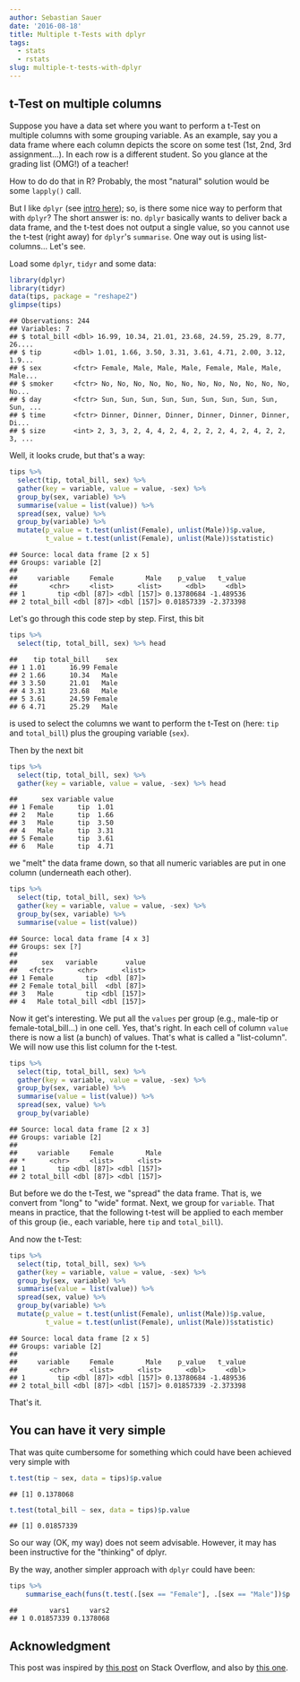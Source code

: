```yaml
---
author: Sebastian Sauer
date: '2016-08-18'
title: Multiple t-Tests with dplyr
tags:
  - stats
  - rstats
slug: multiple-t-tests-with-dplyr
---
```




## t-Test on multiple columns
Suppose you have a data set where you want to perform a t-Test on multiple columns with some grouping variable. As an example, say you a data frame where each column depicts the score on some test (1st, 2nd, 3rd assignment...). In each row is a different student. So you glance at the grading list (OMG!) of a teacher!

How to do do that in R? Probably, the most "natural" solution would be some `lapply()` call.

But I like `dplyr` (see [intro here](https://cran.rstudio.com/web/packages/dplyr/vignettes/introduction.html)); so, is there some nice way to perform that with `dplyr`? The short answer is: no. `dplyr` basically wants to deliver back a data frame, and the t-test does not output a single value, so you cannot use the t-test (right away) for `dplyr`'s `summarise`. One way out is using list-columns... Let's see.

Load some `dplyr`, `tidyr` and some data:


```r
library(dplyr)
library(tidyr)
data(tips, package = "reshape2")
glimpse(tips)
```

```
## Observations: 244
## Variables: 7
## $ total_bill <dbl> 16.99, 10.34, 21.01, 23.68, 24.59, 25.29, 8.77, 26....
## $ tip        <dbl> 1.01, 1.66, 3.50, 3.31, 3.61, 4.71, 2.00, 3.12, 1.9...
## $ sex        <fctr> Female, Male, Male, Male, Female, Male, Male, Male...
## $ smoker     <fctr> No, No, No, No, No, No, No, No, No, No, No, No, No...
## $ day        <fctr> Sun, Sun, Sun, Sun, Sun, Sun, Sun, Sun, Sun, Sun, ...
## $ time       <fctr> Dinner, Dinner, Dinner, Dinner, Dinner, Dinner, Di...
## $ size       <int> 2, 3, 3, 2, 4, 4, 2, 4, 2, 2, 2, 4, 2, 4, 2, 2, 3, ...
```


Well, it looks crude, but that's a way:


```r
tips %>% 
  select(tip, total_bill, sex) %>% 
  gather(key = variable, value = value, -sex) %>% 
  group_by(sex, variable) %>% 
  summarise(value = list(value)) %>% 
  spread(sex, value) %>% 
  group_by(variable) %>% 
  mutate(p_value = t.test(unlist(Female), unlist(Male))$p.value,
         t_value = t.test(unlist(Female), unlist(Male))$statistic)
```

```
## Source: local data frame [2 x 5]
## Groups: variable [2]
## 
##     variable     Female        Male    p_value   t_value
##        <chr>     <list>      <list>      <dbl>     <dbl>
## 1        tip <dbl [87]> <dbl [157]> 0.13780684 -1.489536
## 2 total_bill <dbl [87]> <dbl [157]> 0.01857339 -2.373398
```


Let's go through this code step by step. First, this bit


```r
tips %>% 
  select(tip, total_bill, sex) %>% head
```

```
##    tip total_bill    sex
## 1 1.01      16.99 Female
## 2 1.66      10.34   Male
## 3 3.50      21.01   Male
## 4 3.31      23.68   Male
## 5 3.61      24.59 Female
## 6 4.71      25.29   Male
```

is used to select the columns we want to perform the t-Test on (here: `tip` and `total_bill`) plus the grouping variable (`sex`).

Then by the next bit

```r
tips %>% 
  select(tip, total_bill, sex) %>% 
  gather(key = variable, value = value, -sex) %>% head
```

```
##      sex variable value
## 1 Female      tip  1.01
## 2   Male      tip  1.66
## 3   Male      tip  3.50
## 4   Male      tip  3.31
## 5 Female      tip  3.61
## 6   Male      tip  4.71
```

we "melt" the data frame down, so that all numeric variables are put in one column (underneath each other).



```r
tips %>% 
  select(tip, total_bill, sex) %>% 
  gather(key = variable, value = value, -sex) %>% 
  group_by(sex, variable) %>% 
  summarise(value = list(value)) 
```

```
## Source: local data frame [4 x 3]
## Groups: sex [?]
## 
##      sex   variable       value
##   <fctr>      <chr>      <list>
## 1 Female        tip  <dbl [87]>
## 2 Female total_bill  <dbl [87]>
## 3   Male        tip <dbl [157]>
## 4   Male total_bill <dbl [157]>
```

Now it get's interesting. We put all the `values` per group (e.g., male-tip or female-total_bill...) in one cell. Yes, that's right. In each cell of column `value` there is now a list (a bunch) of values. That's what is called a "list-column". We will now use this list column for the t-test.



```r
tips %>% 
  select(tip, total_bill, sex) %>% 
  gather(key = variable, value = value, -sex) %>% 
  group_by(sex, variable) %>% 
  summarise(value = list(value)) %>% 
  spread(sex, value) %>% 
  group_by(variable) 
```

```
## Source: local data frame [2 x 3]
## Groups: variable [2]
## 
##     variable     Female        Male
## *      <chr>     <list>      <list>
## 1        tip <dbl [87]> <dbl [157]>
## 2 total_bill <dbl [87]> <dbl [157]>
```

But before we do the t-Test, we "spread" the data frame. That is, we convert from "long" to "wide" format. Next, we group for `variable`. That means in practice, that the following t-test will be applied to each member of this group (ie., each variable, here `tip` and `total_bill`).

And now the t-Test:


```r
tips %>% 
  select(tip, total_bill, sex) %>% 
  gather(key = variable, value = value, -sex) %>% 
  group_by(sex, variable) %>% 
  summarise(value = list(value)) %>% 
  spread(sex, value) %>% 
  group_by(variable) %>% 
  mutate(p_value = t.test(unlist(Female), unlist(Male))$p.value,
         t_value = t.test(unlist(Female), unlist(Male))$statistic)
```

```
## Source: local data frame [2 x 5]
## Groups: variable [2]
## 
##     variable     Female        Male    p_value   t_value
##        <chr>     <list>      <list>      <dbl>     <dbl>
## 1        tip <dbl [87]> <dbl [157]> 0.13780684 -1.489536
## 2 total_bill <dbl [87]> <dbl [157]> 0.01857339 -2.373398
```

That's it.

## You can have it very simple

That was quite cumbersome for something which could have been achieved very simple with


```r
t.test(tip ~ sex, data = tips)$p.value
```

```
## [1] 0.1378068
```

```r
t.test(total_bill ~ sex, data = tips)$p.value
```

```
## [1] 0.01857339
```

So our way (OK, my way) does not seem advisable. However, it may has been instructive for the "thinking" of dplyr.

By the way, another simpler approach with `dplyr` could have been:


```r
tips %>%
    summarise_each(funs(t.test(.[sex == "Female"], .[sex == "Male"])$p.value), vars = total_bill:tip)
```

```
##        vars1     vars2
## 1 0.01857339 0.1378068
```



## Acknowledgment
This post was inspired by [this post](http://stackoverflow.com/questions/32477863/r-run-t-test-on-previous-years-by-group-using-dplyr) on Stack Overflow, and also by [this one](http://stackoverflow.com/questions/26244321/dplyr-summarise-multiple-columns-using-t-test).
